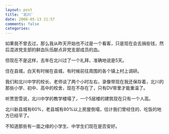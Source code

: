 ```yaml
---
layout: post
title: '北川'
date: 2008-05-13 21:57
comments: false
categories: 
---
```

    

如果我不曾去过，那么我从昨天开始也不过是一个看客，只是现在会去捐些钱，然后混进党支部的鲜血队伍献点非党支部成员的血。

但现在不是这样，去年在北川过了一个礼拜，准确地说是5天。

住在县城，白天有时候在县城，有时候前往周围的各个镇上村上调研。

我们和北川中学的校长、老师谈了两个小时左右，录像带现在我还保存着，北川的那些小学、初中、高中的校舍，现在不存在了，只有DV带里才能重温了。

听贾思雪说，北川中学的教学楼塌了，一个5层楼的建筑现在只有一个人高。

北川新县城有60%，老县城有80%以上房屋倒塌，估计我们曾经住的、吃饭的地方已经平了。

不知道那些有一面之缘的小学生、中学生们现在是否安好。
